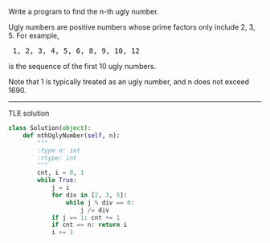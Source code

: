 Write a program to find the n-th ugly number.

Ugly numbers are positive numbers whose prime factors only include 2, 3, 5. For example,
<pre>
 1, 2, 3, 4, 5, 6, 8, 9, 10, 12 
</pre>
is the sequence of the first 10 ugly numbers.

Note that 1 is typically treated as an ugly number, and n does not exceed 1690.

***
  
TLE solution
```python
class Solution(object):
    def nthUglyNumber(self, n):
        """
        :type n: int
        :rtype: int
        """
        cnt, i = 0, 1
        while True:
            j = i
            for div in [2, 3, 5]:
                while j % div == 0:
                    j /= div
            if j == 1: cnt += 1
            if cnt == n: return i
            i += 1          
```
